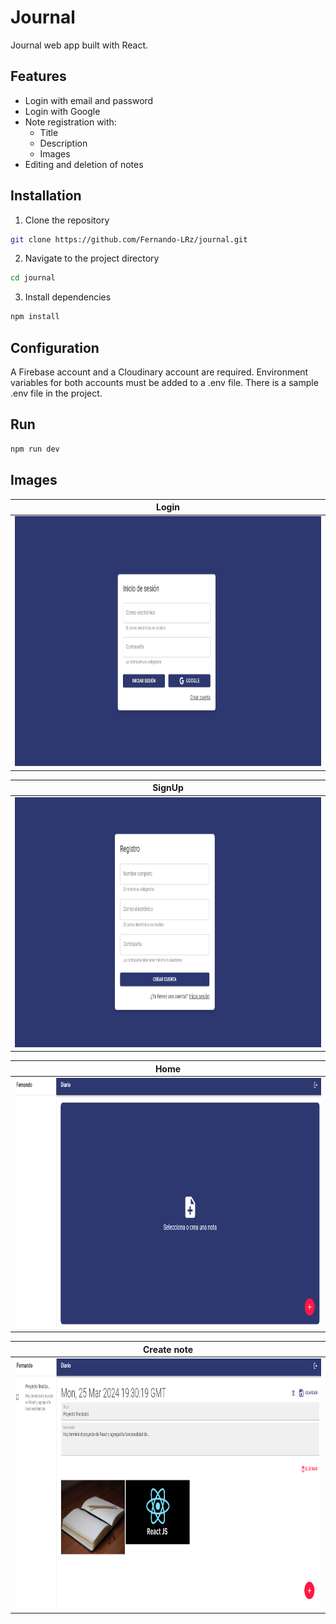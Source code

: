 # Journal
Journal web app built with React.

## Features
* Login with email and password
* Login with Google
* Note registration with:
    - Title
    - Description
    - Images
* Editing and deletion of notes

## Installation
1. Clone the repository
```bash
git clone https://github.com/Fernando-LRz/journal.git
``` 
2. Navigate to the project directory
```bash
cd journal
```
3. Install dependencies
```bash
npm install
```

## Configuration
A Firebase account and a Cloudinary account are required. Environment variables for both accounts must be added to a .env file. There is a sample .env file in the project.

## Run
```bash
npm run dev
```

## Images
| Login                                                            |
| ---------------------------------------------------------------- |
| <img src="images/login.png" width="870" height="400"/>           |

| SignUp                                                           |
| ---------------------------------------------------------------- |
| <img src="images/signup.png" width="870" height="400"/>          |

| Home                                                             |
| ---------------------------------------------------------------- |
| <img src="images/home.png" width="870" height="400"/>            |

| Create note                                                      |
| ---------------------------------------------------------------- |
| <img src="images/add-note.png" width="870" height="400"/>        |

